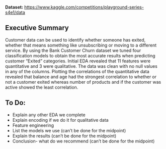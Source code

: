 **Dataset:** https://www.kaggle.com/competitions/playground-series-s4e1/data

## **Executive Summary**
Customer data can be used to identify whether someone has exited, whether that means something like unsubscribing or moving to a different service. By using the Bank Customer Churn dataset we tuned four classification models to obtain the most accurate results when predicting customer “Exited” categories. 
Initial EDA revealed that 11 features were quantitative and 3 were qualitative. The data was clean with no null values in any of the columns. Plotting the correlations of the quantitative data revealed that balance and age had the strongest correlation to whether or not a customer exited whereas number of products and if the customer was active showed the least correlation.

## **To Do:**
* Explain any other EDA we complete <br />
* Explain encoding if we do it for qualitative data <br />
* Feature engineering <br />
* List the models we use (can’t be done for the midpoint) <br />
* Explain the results (can’t be done for the midpoint) <br />
* Conclusion- what do we recommend (can’t be done for the midpoint) <br />
